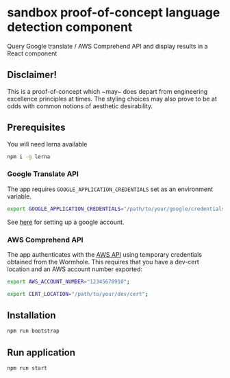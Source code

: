 # sandbox proof-of-concept language detection component

Query Google translate / AWS Comprehend API and display results in a React component

## Disclaimer!

This is a proof-of-concept which ~may~ does depart from engineering excellence principles at times. The styling choices may also prove to be at odds with common notions of aesthetic desirability.

## Prerequisites

You will need lerna available

```bash
npm i -g lerna
```

### Google Translate API

The app requires `GOOGLE_APPLICATION_CREDENTIALS` set as an environment variable.

```bash
export GOOGLE_APPLICATION_CREDENTIALS="/path/to/your/google/credentials.json";
```
See [here](https://cloud.google.com/translate/docs/quickstart) for setting up a google account.

### AWS Comprehend API

The app authenticates with the [AWS API](https://aws.amazon.com/comprehend) using temporary credentials obtained from the Wormhole. This requires that you have a dev-cert location and an AWS account number exported:

```bash
export AWS_ACCOUNT_NUMBER="12345678910";

export CERT_LOCATION="/path/to/your/dev/cert";
```

## Installation

```bash
npm run bootstrap
```

## Run application

```bash
npm run start
```
